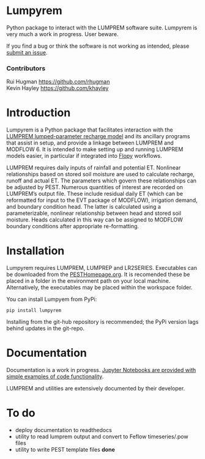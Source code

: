 # Lumpyrem
Python package to interact with the LUMPREM software suite. Lumpyrem is very much a work in progress. User beware.

If you find a bug or think the software is not working as intended, please [submit an issue](https://github.com/rhugman/lumpyrem/issues).

### Contributors 
Rui Hugman https://github.com/rhugman<br>
Kevin Hayley https://github.com/khayley<br>

# Introduction
Lumpyrem is a Python package that facilitates interaction with the [LUMPREM lumped-parameter recharge model](https://s3.amazonaws.com/docs.pesthomepage.org/software/lumprem.zip) and its ancillary programs that assist in setup, and provide a linkage between LUMPREM and MODFLOW 6.
It is intended to make setting up and running LUMPREM models easier, in particular if integrated into [Flopy](https://github.com/modflowpy/flopy) workflows. 

LUMPREM requires daily inputs of rainfall and potential ET. Nonlinear relationships based on stored soil moisture are used to calculate recharge, runoff and actual ET. The parameters which govern these relationships can be adjusted by PEST. Numerous quantities of interest are recorded on LUMPREM’s output file. These include residual daily ET (which can be reformatted for input to the EVT package of MODFLOW), irrigation demand, and boundary condition head. The latter is calculated using a parameterizable, nonlinear relationship between head and stored soil moisture. Heads calculated in this way can be assigned to MODFLOW boundary conditions after appropriate re-formatting.

# Installation
Lumpyrem requires LUMPREM, LUMPREP and LR2SERIES. Executables can be downloaded from the [PESTHomepage.org](https://pesthomepage.org/software-0). It is recomended these be placed in a folder in the environment path on your local machine. Alternatively, the executables may be placed within the workspace folder.

You can install Lumpyem from PyPi:
   
    pip install lumpyrem
   
Installing from the git-hub repository is recommended; the PyPi version lags behind updates in the git-repo.


# Documentation
Documentation is a work in progress. [Jupyter Notebooks are provided with simple examples of code functionality](https://github.com/rhugman/lumpyrem/tree/master/examples). 

LUMPREM and utilities are extensively documented by their developer.

# To do
* deploy documentation to readthedocs
* utility to read lumprem output and convert to Feflow timeseries/.pow files
* utility to write PEST template files **done**



